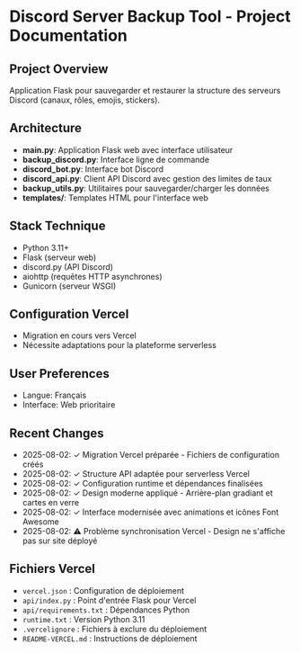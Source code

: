 # Discord Server Backup Tool - Project Documentation

## Project Overview
Application Flask pour sauvegarder et restaurer la structure des serveurs Discord (canaux, rôles, emojis, stickers).

## Architecture
- **main.py**: Application Flask web avec interface utilisateur
- **backup_discord.py**: Interface ligne de commande
- **discord_bot.py**: Interface bot Discord
- **discord_api.py**: Client API Discord avec gestion des limites de taux
- **backup_utils.py**: Utilitaires pour sauvegarder/charger les données
- **templates/**: Templates HTML pour l'interface web

## Stack Technique
- Python 3.11+
- Flask (serveur web)
- discord.py (API Discord)
- aiohttp (requêtes HTTP asynchrones)
- Gunicorn (serveur WSGI)

## Configuration Vercel
- Migration en cours vers Vercel
- Nécessite adaptations pour la plateforme serverless

## User Preferences
- Langue: Français
- Interface: Web prioritaire

## Recent Changes
- 2025-08-02: ✓ Migration Vercel préparée - Fichiers de configuration créés
- 2025-08-02: ✓ Structure API adaptée pour serverless Vercel
- 2025-08-02: ✓ Configuration runtime et dépendances finalisées
- 2025-08-02: ✓ Design moderne appliqué - Arrière-plan gradiant et cartes en verre
- 2025-08-02: ✓ Interface modernisée avec animations et icônes Font Awesome
- 2025-08-02: ⚠️ Problème synchronisation Vercel - Design ne s'affiche pas sur site déployé

## Fichiers Vercel
- `vercel.json` : Configuration de déploiement
- `api/index.py` : Point d'entrée Flask pour Vercel
- `api/requirements.txt` : Dépendances Python
- `runtime.txt` : Version Python 3.11
- `.vercelignore` : Fichiers à exclure du déploiement
- `README-VERCEL.md` : Instructions de déploiement